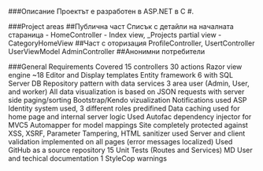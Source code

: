 ###Описание
Проектът е разработен в ASP.NET в C #.

###Project areas
##Публична 	част
Списък с детайли на началната стараница - HomeController - Index view,
 _Projects partial view - CategoryHomeView 
##Част с оторизация
ProfileController,
 UsertController
 UserViewModel
AdminController
##Анонимни потребители

###General Requirements Covered
15 controllers
30 actions
Razor view engine 
~18 Editor and Display templates
Entity framework 6 with SQL Server DB
Repository pattern with data services
3 area user (Admin, User, and worker)
All data visualization is based on JSON requests with server side paging/sorting
Bootstrap/Kendo vizualization
Notifications used
ASP Identity system used, 3 different roles predifined
Data caching used for home page and internal server logic
Used Autofac dependency injector for MVC5
Automapper for model mappings
Site completely protected against XSS, XSRF, Parameter Tampering, HTML sanitizer used
Server and client validation implemented on all pages (error messages localized)
Used GitHub as a source repository
15 Unit Tests (Routes and Services)
MD User and techical documentation
1 StyleCop warnings
